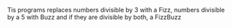 Tis programs replaces numbers divisible by 3 with a Fizz, numbers divisible by a 5 with Buzz and if they are divisible by both, a FizzBuzz
